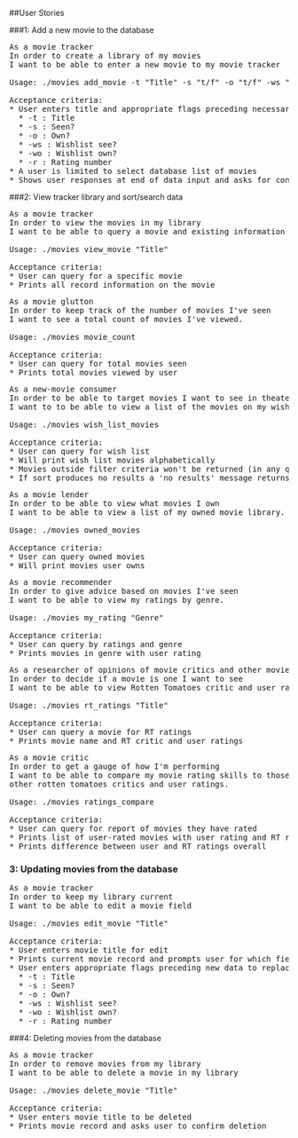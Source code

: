 ##User Stories

###1: Add a new movie to the database
<pre>
As a movie tracker
In order to create a library of my movies
I want to be able to enter a new movie to my movie tracker

Usage: ./movies add_movie -t "Title" -s "t/f" -o "t/f" -ws "t/f" -wo "t/f" -r num

Acceptance criteria:
* User enters title and appropriate flags preceding necessary data
  * -t : Title
  * -s : Seen?
  * -o : Own?
  * -ws : Wishlist see?
  * -wo : Wishlist own?
  * -r : Rating number
* A user is limited to select database list of movies
* Shows user responses at end of data input and asks for confirmation
</pre>
###2: View tracker library and sort/search data
<pre>
As a movie tracker
In order to view the movies in my library
I want to be able to query a movie and existing information on it

Usage: ./movies view_movie "Title"

Acceptance criteria:
* User can query for a specific movie
* Prints all record information on the movie
</pre>
<pre>
As a movie glutton
In order to keep track of the number of movies I've seen
I want to see a total count of movies I've viewed.

Usage: ./movies movie_count

Acceptance criteria:
* User can query for total movies seen
* Prints total movies viewed by user
</pre>
<pre>
As a new-movie consumer
In order to be able to target movies I want to see in theaters or on DVD
I want to to be able to view a list of the movies on my wish-list.

Usage: ./movies wish_list_movies

Acceptance criteria:
* User can query for wish list
* Will print wish list movies alphabetically
* Movies outside filter criteria won't be returned (in any query)
* If sort produces no results a 'no results' message returns (in any query)
</pre>
<pre>
As a movie lender
In order to be able to view what movies I own
I want to be able to view a list of my owned movie library.

Usage: ./movies owned_movies

Acceptance criteria:
* User can query owned movies
* Will print movies user owns
</pre>
<pre>
As a movie recommender
In order to give advice based on movies I've seen
I want to be able to view my ratings by genre.

Usage: ./movies my_rating "Genre"

Acceptance criteria:
* User can query by ratings and genre
* Prints movies in genre with user rating
</pre>
<pre>
As a researcher of opinions of movie critics and other movie goers
In order to decide if a movie is one I want to see
I want to be able to view Rotten Tomatoes critic and user ratings.

Usage: ./movies rt_ratings "Title"

Acceptance criteria:
* User can query a movie for RT ratings
* Prints movie name and RT critic and user ratings
</pre>
<pre>
As a movie critic
In order to get a gauge of how I'm performing
I want to be able to compare my movie rating skills to those of
other rotten tomatoes critics and user ratings.

Usage: ./movies ratings_compare

Acceptance criteria:
* User can query for report of movies they have rated
* Prints list of user-rated movies with user rating and RT ratings
* Prints difference between user and RT ratings overall
</pre>
### 3: Updating movies from the database
<pre>
As a movie tracker
In order to keep my library current
I want to be able to edit a movie field

Usage: ./movies edit_movie "Title"

Acceptance criteria:
* User enters movie title for edit
* Prints current movie record and prompts user for which field(s) for edit
* User enters appropriate flags preceding new data to replace existing values
  * -t : Title
  * -s : Seen?
  * -o : Own?
  * -ws : Wishlist see?
  * -wo : Wishlist own?
  * -r : Rating number
</pre>

###4: Deleting movies from the database
<pre>
As a movie tracker
In order to remove movies from my library
I want to be able to delete a movie in my library

Usage: ./movies delete_movie "Title"

Acceptance criteria:
* User enters movie title to be deleted
* Prints movie record and asks user to confirm deletion
</pre>